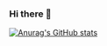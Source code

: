 ### Hi there 👋

[![Anurag's GitHub stats](https://github-readme-stats.vercel.app/api?username=saschacollinet&show_icons=true&theme=dracula)](https://github.com/anuraghazra/github-readme-stats)

<!--
**saschacollinet/saschacollinet** is a ✨ _special_ ✨ repository because its `README.md` (this file) appears on your GitHub profile.

Here are some ideas to get you started:

- 🔭 I’m currently working on ...
- 🌱 I’m currently learning ...
- 👯 I’m looking to collaborate on ...
- 🤔 I’m looking for help with ...
- 💬 Ask me about ...
- 📫 How to reach me: ...
- 😄 Pronouns: ...
- ⚡ Fun fact: ...
-->
